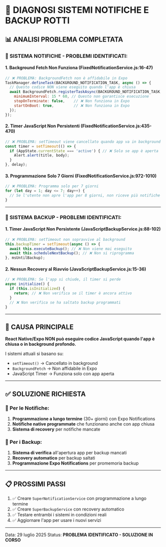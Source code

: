 # 🚨 DIAGNOSI SISTEMI NOTIFICHE E BACKUP ROTTI

## 📊 ANALISI PROBLEMA COMPLETATA

### **🔔 SISTEMA NOTIFICHE - PROBLEMI IDENTIFICATI:**

#### 1. **Background Fetch Non Funziona (FixedNotificationService.js:16-47)**
```javascript
// ❌ PROBLEMA: BackgroundFetch non è affidabile in Expo
TaskManager.defineTask(BACKGROUND_NOTIFICATION_TASK, async () => {
  // Questo codice NON viene eseguito quando l'app è chiusa
  await BackgroundFetch.registerTaskAsync(BACKGROUND_NOTIFICATION_TASK, {
    minimumInterval: 15 * 60, // Questo non garantisce esecuzione
    stopOnTerminate: false,    // ❌ Non funziona in Expo
    startOnBoot: true,         // ❌ Non funziona in Expo
  });
});
```

#### 2. **Timer JavaScript Non Persistenti (FixedNotificationService.js:435-470)**
```javascript
// ❌ PROBLEMA: setTimeout viene cancellato quando app va in background
const timer = setTimeout(() => {
  if (AppState.currentState === 'active') { // ❌ Solo se app è aperta
    Alert.alert(title, body);
  }
}, delay);
```

#### 3. **Programmazione Solo 7 Giorni (FixedNotificationService.js:972-1010)**
```javascript
// ❌ PROBLEMA: Programma solo per 7 giorni
for (let day = 1; day <= 7; day++) {
  // Se l'utente non apre l'app per 8 giorni, non riceve più notifiche
}
```

---

### **💾 SISTEMA BACKUP - PROBLEMI IDENTIFICATI:**

#### 1. **Timer JavaScript Non Persistente (JavaScriptBackupService.js:88-102)**
```javascript
// ❌ PROBLEMA: setTimeout non sopravvive al background
this.backupTimer = setTimeout(async () => {
  await this.executeBackup(); // ❌ Non viene mai eseguito
  await this.scheduleNextBackup(); // ❌ Non si riprogramma
}, msUntilBackup);
```

#### 2. **Nessun Recovery al Riavvio (JavaScriptBackupService.js:15-36)**
```javascript
// ❌ PROBLEMA: Se l'app si chiude, il timer si perde
async initialize() {
  if (this.isInitialized) {
    return; // ❌ Non verifica se il timer è ancora attivo
  }
  // ❌ Non verifica se ha saltato backup programmati
}
```

---

## 🎯 **CAUSA PRINCIPALE**

**React Native/Expo NON può eseguire codice JavaScript quando l'app è chiusa o in background profondo.**

I sistemi attuali si basano su:
- `setTimeout()` → Cancellato in background
- `BackgroundFetch` → Non affidabile in Expo
- JavaScript Timer → Funziona solo con app aperta

---

## ✅ **SOLUZIONE RICHIESTA**

### **🔔 Per le Notifiche:**
1. **Programmazione a lungo termine** (30+ giorni) con Expo Notifications
2. **Notifiche native programmate** che funzionano anche con app chiusa
3. **Sistema di recovery** per notifiche mancate

### **💾 Per i Backup:**
1. **Sistema di verifica** all'apertura app per backup mancati
2. **Recovery automatico** per backup saltati
3. **Programmazione Expo Notifications** per promemoria backup

---

## 📋 **PROSSIMI PASSI**
1. ✅ Creare `SuperNotificationService` con programmazione a lungo termine
2. ✅ Creare `SuperBackupService` con recovery automatico  
3. ✅ Testare entrambi i sistemi in condizioni reali
4. ✅ Aggiornare l'app per usare i nuovi servizi

---

Data: 29 luglio 2025
Status: **PROBLEMA IDENTIFICATO - SOLUZIONE IN CORSO**
